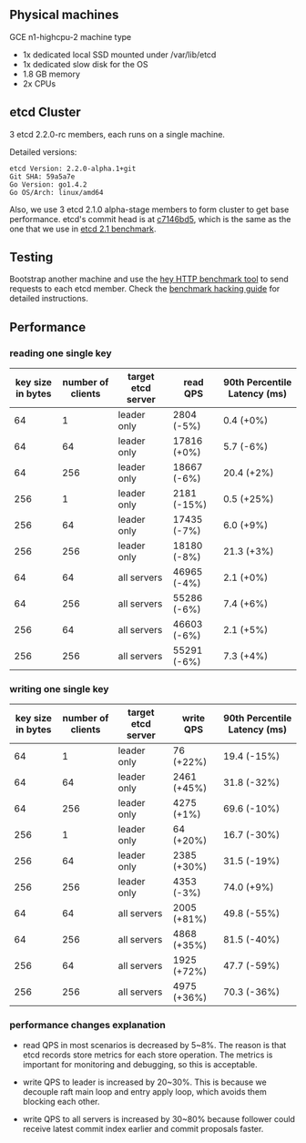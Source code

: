 ## Physical machines

GCE n1-highcpu-2 machine type

- 1x dedicated local SSD mounted under /var/lib/etcd
- 1x dedicated slow disk for the OS
- 1.8 GB memory
- 2x CPUs

## etcd Cluster

3 etcd 2.2.0-rc members, each runs on a single machine.

Detailed versions:

```
etcd Version: 2.2.0-alpha.1+git
Git SHA: 59a5a7e
Go Version: go1.4.2
Go OS/Arch: linux/amd64
```

Also, we use 3 etcd 2.1.0 alpha-stage members to form cluster to get base performance. etcd's commit head is at [c7146bd5][c7146bd5], which is the same as the one that we use in [etcd 2.1 benchmark][etcd-2.1-benchmark].

## Testing

Bootstrap another machine and use the [hey HTTP benchmark tool][hey] to send requests to each etcd member. Check the [benchmark hacking guide][hack-benchmark] for detailed instructions.

## Performance

### reading one single key

| key size in bytes | number of clients | target etcd server | read QPS | 90th Percentile Latency (ms) |
|-------------------|-------------------|--------------------|----------|---------------|
| 64                | 1                 | leader only        | 2804 (-5%) | 0.4 (+0%) |
| 64                | 64                | leader only        | 17816 (+0%) | 5.7 (-6%) |
| 64                | 256               | leader only        | 18667 (-6%) | 20.4 (+2%) |
| 256               | 1                 | leader only        | 2181 (-15%) | 0.5 (+25%) |
| 256               | 64                | leader only        | 17435 (-7%) | 6.0 (+9%) |
| 256               | 256               | leader only        | 18180 (-8%) | 21.3 (+3%) |
| 64                | 64                | all servers        | 46965 (-4%) | 2.1 (+0%) |
| 64                | 256               | all servers        | 55286 (-6%) | 7.4 (+6%) |
| 256               | 64                | all servers        | 46603 (-6%) | 2.1 (+5%) |
| 256               | 256               | all servers        | 55291 (-6%) | 7.3 (+4%) |

### writing one single key

| key size in bytes | number of clients | target etcd server | write QPS | 90th Percentile Latency (ms) |
|-------------------|-------------------|--------------------|-----------|---------------|
| 64                | 1                 | leader only        | 76 (+22%)  | 19.4 (-15%) |
| 64                | 64                | leader only        | 2461 (+45%) | 31.8 (-32%) |
| 64                | 256               | leader only        | 4275 (+1%) | 69.6 (-10%) |
| 256               | 1                 | leader only        | 64 (+20%)  | 16.7 (-30%) |
| 256               | 64                | leader only        | 2385 (+30%) | 31.5 (-19%) |
| 256               | 256               | leader only        | 4353 (-3%) | 74.0 (+9%) |
| 64                | 64                | all servers        | 2005 (+81%) | 49.8 (-55%) |
| 64                | 256               | all servers        | 4868 (+35%) | 81.5 (-40%) |
| 256               | 64                | all servers        | 1925 (+72%) | 47.7 (-59%) |
| 256               | 256               | all servers        | 4975 (+36%) | 70.3 (-36%) |

### performance changes explanation

- read QPS in most scenarios is decreased by 5~8%. The reason is that etcd records store metrics for each store operation. The metrics is important for monitoring and debugging, so this is acceptable.

- write QPS to leader is increased by 20~30%. This is because we decouple raft main loop and entry apply loop, which avoids them blocking each other.

- write QPS to all servers is increased by 30~80% because follower could receive latest commit index earlier and commit proposals faster.

[hey]: https://github.com/rakyll/hey
[c7146bd5]: https://github.com/coreos/etcd/commits/c7146bd5f2c73716091262edc638401bb8229144
[etcd-2.1-benchmark]: etcd-2-1-0-alpha-benchmarks.md
[hack-benchmark]: ../../hack/benchmark/
